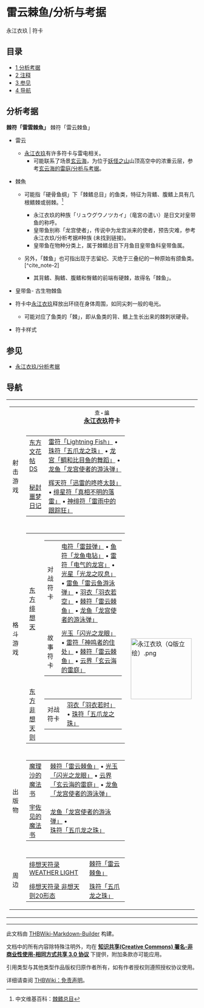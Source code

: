 # 雷云棘鱼/分析与考据

<!-- source html: G:\repos\THBWiki-Markdown-Builder\THBWikiMarkdown\Temp\main\b\b9\ns0%3A%E9%9B%B7%E4%BA%91%E6%A3%98%E9%B1%BC%2F%E5%88%86%E6%9E%90%E4%B8%8E%E8%80%83%E6%8D%AE.html -->

永江衣玖 | 符卡

## 目录

- [1 分析考据](#分析考据)
- [2 注释](#注释)
- [3 参见](#参见)
- [4 导航](#导航)




## 分析考据
  
 **棘符「雷雲棘魚」**  棘符「雷云棘鱼」
  

- 雷云
  - [永江衣玖](./永江衣玖.md)有许多符卡与雷电相关。
    - 可能联系了场景[玄云海](./玄云海.md)，为位于[妖怪之山](./妖怪之山.md)山顶高空中的浓重云层，参考[玄云海的雷庭/分析与考据](./玄云海的雷庭-分析与考据.md)。


- 棘魚
  - 可能指「硬骨鱼纲」下「棘鳍总目」的鱼类，特征为背鳍、腹鳍上具有几根鳍棘或弱棘。[^cite_note-1]
    - 永江衣玖的种族「リュウグウノツカイ」（竜宮の遣い）是日文对皇带鱼的称呼。
    - 皇带鱼别称「龙宫使者」，传说中为龙宫派来的使者，预告灾难，参考永江衣玖/分析考据#种族 (未找到链接)。
    - 皇带鱼在物种分类上，属于棘鳍总目下月鱼目皇带鱼科皇带鱼属。

  - 另外，「棘鱼」也可指出现于志留纪、灭绝于三叠纪的一种原始有颌鱼类。[^cite_note-2]
    - 其背鳍、胸鳍、腹鳍和臀鳍的前端有硬棘，故得名「棘鱼」。



- [](./文件-皇带鱼.jpg.md)皇带鱼- [](./文件-古生物棘鱼.jpg.md)古生物棘鱼

- 符卡中[永江衣玖](./永江衣玖.md)释放出环绕在身体周围，如同尖刺一般的电光。
  - 可能对应了鱼类的「棘」，即从鱼类的背、鳍上生长出来的棘刺状硬骨。


- [](./文件-棘符「雷云棘鱼」（绯想天）.jpg.md)符卡样式


[^cite_note-1]: 中文维基百科：[棘鳍总目](https://en.wikipedia.org/wiki/zh:棘鳍总目)

## 参见
- [永江衣玖/分析考据](./永江衣玖-分析考据.md)

## 导航

<table><tbody><tr><td><table cellspacing="0" class="nowraplinks mw-collapsible mw-collapsed" style="width:100%;;;"><tbody><tr><th style=";" colspan="3" class="navbox-title"><div class="navbar"><div class="noprint plainlinksneverexpand" style="background-color:transparent; padding:0; font-weight:normal; font-size:80%; white-space:nowrap;"><a href="./模板-永江衣玖符卡导航.md" title="模板:永江衣玖符卡导航"><span style=";;border:none;" title="查看这个模板">查</span></a>&#160;<span style="font-size:80%;">•</span>&#160;<a href="/index.php?title=%E6%A8%A1%E6%9D%BF:%E6%B0%B8%E6%B1%9F%E8%A1%A3%E7%8E%96%E7%AC%A6%E5%8D%A1%E5%AF%BC%E8%88%AA&amp;action=edit"><span style=";;border:none;" title="您可以编辑这个模板。请在储存变更之前先预览">编</span></a></div></div><span><a href="./永江衣玖.md" title="永江衣玖">永江衣玖</a>符卡</span></th></tr><tr><td></td></tr><tr><td class="navbox-group" style=";;">射击游戏</td><td style=";;" class="navbox-list navbox-odd"><div></div><table cellspacing="0" class="nowraplinks navbox-subgroup" style="width:100%;;;;"><tbody><tr><td class="navbox-group" style=";;"><div><a href="./东方文花帖DS.md" title="东方文花帖DS">东方文花帖DS</a></div></td><td style=";;" class="navbox-list navbox-odd"><div><a href="/%E9%9B%B7%E7%AC%A6%E3%80%8CLightning_Fish%E3%80%8D" class="mw-redirect" title="雷符「Lightning Fish」">雷符「Lightning Fish」</a> &#8226; <a href="/%E7%8F%A0%E7%AC%A6%E3%80%8C%E4%BA%94%E7%88%AA%E9%BE%99%E4%B9%8B%E7%8F%A0%E3%80%8D" class="mw-redirect" title="珠符「五爪龙之珠」">珠符「五爪龙之珠」</a> &#8226; <a href="/%E9%BE%99%E5%AE%AB%E3%80%8C%E9%B2%B7%E5%92%8C%E6%AF%94%E7%9B%AE%E9%B1%BC%E7%9A%84%E8%88%9E%E8%B9%88%E3%80%8D" class="mw-redirect" title="龙宫「鲷和比目鱼的舞蹈」">龙宫「鲷和比目鱼的舞蹈」</a> &#8226; <a href="/%E9%BE%99%E9%B1%BC%E3%80%8C%E9%BE%99%E5%AE%AB%E4%BD%BF%E8%80%85%E7%9A%84%E6%B8%B8%E6%B3%B3%E5%BC%B9%E3%80%8D" class="mw-redirect" title="龙鱼「龙宫使者的游泳弹」">龙鱼「龙宫使者的游泳弹」</a></div></td></tr><tr><td></td></tr><tr><td class="navbox-group" style=";;"><div><a href="./秘封噩梦日记.md" title="秘封噩梦日记">秘封噩梦日记</a></div></td><td style=";;" class="navbox-list navbox-even"><div><a href="/%E8%BE%89%E5%A4%A9%E7%AC%A6%E3%80%8C%E8%BF%85%E9%9B%B7%E7%9A%84%E5%92%9A%E5%92%9A%E5%A4%AA%E9%BC%93%E3%80%8D" class="mw-redirect" title="辉天符「迅雷的咚咚太鼓」">辉天符「迅雷的咚咚太鼓」</a> &#8226; <a href="/%E7%BB%AF%E6%98%9F%E7%AC%A6%E3%80%8C%E7%9C%9F%E7%9B%B8%E4%B8%8D%E6%98%8E%E7%9A%84%E8%90%BD%E9%9B%B7%E3%80%8D" class="mw-redirect" title="绯星符「真相不明的落雷」">绯星符「真相不明的落雷」</a> &#8226; <a href="/%E7%A5%9E%E7%BB%AF%E7%AC%A6%E3%80%8C%E9%9B%B7%E9%9B%A8%E4%B8%AD%E7%9A%84%E8%B7%9F%E8%B8%AA%E7%8B%82%E3%80%8D" class="mw-redirect" title="神绯符「雷雨中的跟踪狂」">神绯符「雷雨中的跟踪狂」</a></div></td></tr></tbody></table><div></div></td><td class="navbox-image" style="" rowspan="7"><a href="./文件-永江衣玖（Q版立绘）.png.md" class="image"><img alt="永江衣玖（Q版立绘）.png" src="https://upload.thwiki.cc/thumb/2/24/%E6%B0%B8%E6%B1%9F%E8%A1%A3%E7%8E%96%EF%BC%88Q%E7%89%88%E7%AB%8B%E7%BB%98%EF%BC%89.png/160px-%E6%B0%B8%E6%B1%9F%E8%A1%A3%E7%8E%96%EF%BC%88Q%E7%89%88%E7%AB%8B%E7%BB%98%EF%BC%89.png" decoding="async" loading="lazy" width="160" height="160" srcset="https://upload.thwiki.cc/thumb/2/24/%E6%B0%B8%E6%B1%9F%E8%A1%A3%E7%8E%96%EF%BC%88Q%E7%89%88%E7%AB%8B%E7%BB%98%EF%BC%89.png/240px-%E6%B0%B8%E6%B1%9F%E8%A1%A3%E7%8E%96%EF%BC%88Q%E7%89%88%E7%AB%8B%E7%BB%98%EF%BC%89.png 1.5x, https://upload.thwiki.cc/thumb/2/24/%E6%B0%B8%E6%B1%9F%E8%A1%A3%E7%8E%96%EF%BC%88Q%E7%89%88%E7%AB%8B%E7%BB%98%EF%BC%89.png/320px-%E6%B0%B8%E6%B1%9F%E8%A1%A3%E7%8E%96%EF%BC%88Q%E7%89%88%E7%AB%8B%E7%BB%98%EF%BC%89.png 2x" data-file-width="500" data-file-height="500"></a></td></tr><tr><td></td></tr><tr><td class="navbox-group" style=";;">格斗游戏</td><td style=";;" class="navbox-list navbox-even"><div></div><table cellspacing="0" class="nowraplinks navbox-subgroup" style="width:100%;;;;"><tbody><tr><td class="navbox-group" style=";;"><div><a href="./东方绯想天.md" title="东方绯想天">东方绯想天</a></div></td><td style=";;" class="navbox-list navbox-odd"><div></div><table cellspacing="0" class="nowraplinks navbox-subgroup" style="width:100%;;;;"><tbody><tr><td class="navbox-group" style=";;"><div>对战符卡</div></td><td style=";;" class="navbox-list navbox-odd"><div><a href="/%E7%94%B5%E7%AC%A6%E3%80%8C%E9%9B%B7%E9%BC%93%E5%BC%B9%E3%80%8D" class="mw-redirect" title="电符「雷鼓弹」">电符「雷鼓弹」</a> &#8226; <a href="/%E9%B1%BC%E7%AC%A6%E3%80%8C%E9%BE%99%E9%B1%BC%E7%94%B5%E9%92%BB%E3%80%8D" class="mw-redirect" title="鱼符「龙鱼电钻」">鱼符「龙鱼电钻」</a> &#8226; <a href="/%E9%9B%B7%E7%AC%A6%E3%80%8C%E7%94%B5%E6%B0%94%E7%9A%84%E9%BE%99%E5%AE%AB%E3%80%8D" class="mw-redirect" title="雷符「电气的龙宫」">雷符「电气的龙宫」</a> &#8226; <a href="/%E5%85%89%E6%98%9F%E3%80%8C%E5%85%89%E9%BE%99%E4%B9%8B%E5%8F%B9%E6%81%AF%E3%80%8D" class="mw-redirect" title="光星「光龙之叹息」">光星「光龙之叹息」</a> &#8226; <a href="/%E9%9B%B7%E9%B1%BC%E3%80%8C%E9%9B%B7%E4%BA%91%E9%B1%BC%E6%B8%B8%E6%B3%B3%E5%BC%B9%E3%80%8D" class="mw-redirect" title="雷鱼「雷云鱼游泳弹」">雷鱼「雷云鱼游泳弹」</a> &#8226; <a href="/%E7%BE%BD%E8%A1%A3%E3%80%8C%E7%BE%BD%E8%A1%A3%E8%8B%A5%E7%A9%BA%E3%80%8D" class="mw-redirect" title="羽衣「羽衣若空」">羽衣「羽衣若空」</a> &#8226; <a href="/%E6%A3%98%E7%AC%A6%E3%80%8C%E9%9B%B7%E4%BA%91%E6%A3%98%E9%B1%BC%E3%80%8D" class="mw-redirect" title="棘符「雷云棘鱼」">棘符「雷云棘鱼」</a> &#8226; <a href="/%E9%BE%99%E9%B1%BC%E3%80%8C%E9%BE%99%E5%AE%AB%E4%BD%BF%E8%80%85%E7%9A%84%E6%B8%B8%E6%B3%B3%E5%BC%B9%E3%80%8D" class="mw-redirect" title="龙鱼「龙宫使者的游泳弹」">龙鱼「龙宫使者的游泳弹」</a></div></td></tr><tr><td></td></tr><tr><td class="navbox-group" style=";;"><div>故事符卡</div></td><td style=";;" class="navbox-list navbox-even"><div><a href="/%E5%85%89%E7%8E%89%E3%80%8C%E9%97%AA%E5%85%89%E4%B9%8B%E9%BE%99%E7%9C%BC%E3%80%8D" class="mw-redirect" title="光玉「闪光之龙眼」">光玉「闪光之龙眼」</a> &#8226; <a href="/%E9%9B%B7%E7%AC%A6%E3%80%8C%E7%A5%9E%E9%B8%A3%E8%80%85%E7%9A%84%E4%BD%8F%E5%A4%84%E3%80%8D" class="mw-redirect" title="雷符「神鸣者的住处」">雷符「神鸣者的住处」</a> &#8226; <a href="/%E6%A3%98%E7%AC%A6%E3%80%8C%E9%9B%B7%E4%BA%91%E6%A3%98%E9%B1%BC%E3%80%8D" class="mw-redirect" title="棘符「雷云棘鱼」">棘符「雷云棘鱼」</a> &#8226; <a href="/%E4%BA%91%E7%95%8C%E3%80%8C%E7%8E%84%E4%BA%91%E6%B5%B7%E7%9A%84%E9%9B%B7%E5%BA%AD%E3%80%8D" class="mw-redirect" title="云界「玄云海的雷庭」">云界「玄云海的雷庭」</a></div></td></tr></tbody></table><div></div></td></tr><tr><td></td></tr><tr><td class="navbox-group" style=";;"><div><a href="./东方非想天则.md" title="东方非想天则">东方非想天则</a></div></td><td style=";;" class="navbox-list navbox-even"><div></div><table cellspacing="0" class="nowraplinks navbox-subgroup" style="width:100%;;;;"><tbody><tr><td class="navbox-group" style=";;"><div>对战符卡</div></td><td style=";;" class="navbox-list navbox-odd"><div><a href="/%E7%BE%BD%E8%A1%A3%E3%80%8C%E7%BE%BD%E8%A1%A3%E8%8B%A5%E6%97%B6%E3%80%8D" class="mw-redirect" title="羽衣「羽衣若时」">羽衣「羽衣若时」</a> &#8226; <a href="/%E7%8F%A0%E7%AC%A6%E3%80%8C%E4%BA%94%E7%88%AA%E9%BE%99%E4%B9%8B%E7%8F%A0%E3%80%8D" class="mw-redirect" title="珠符「五爪龙之珠」">珠符「五爪龙之珠」</a></div></td></tr></tbody></table><div></div></td></tr></tbody></table><div></div></td></tr><tr><td></td></tr><tr><td class="navbox-group" style=";;">出版物</td><td style=";;" class="navbox-list navbox-odd"><div></div><table cellspacing="0" class="nowraplinks navbox-subgroup" style="width:100%;;;;"><tbody><tr><td class="navbox-group" style=";;"><div><a href="/%E9%AD%94%E7%90%86%E6%B2%99%E7%9A%84%E9%AD%94%E6%B3%95%E4%B9%A6" class="mw-redirect" title="魔理沙的魔法书">魔理沙的魔法书</a></div></td><td style=";;" class="navbox-list navbox-odd"><div><a href="/%E6%A3%98%E7%AC%A6%E3%80%8C%E9%9B%B7%E4%BA%91%E6%A3%98%E9%B1%BC%E3%80%8D" class="mw-redirect" title="棘符「雷云棘鱼」">棘符「雷云棘鱼」</a> &#8226; <a href="/%E5%85%89%E7%8E%89%E3%80%8C%E9%97%AA%E5%85%89%E4%B9%8B%E9%BE%99%E7%9C%BC%E3%80%8D" class="mw-redirect" title="光玉「闪光之龙眼」">光玉「闪光之龙眼」</a> &#8226; <a href="/%E4%BA%91%E7%95%8C%E3%80%8C%E7%8E%84%E4%BA%91%E6%B5%B7%E7%9A%84%E9%9B%B7%E5%BA%AD%E3%80%8D" class="mw-redirect" title="云界「玄云海的雷庭」">云界「玄云海的雷庭」</a> &#8226; <a href="/%E9%BE%99%E9%B1%BC%E3%80%8C%E9%BE%99%E5%AE%AB%E4%BD%BF%E8%80%85%E7%9A%84%E6%B8%B8%E6%B3%B3%E5%BC%B9%E3%80%8D" class="mw-redirect" title="龙鱼「龙宫使者的游泳弹」">龙鱼「龙宫使者的游泳弹」</a></div></td></tr><tr><td></td></tr><tr><td class="navbox-group" style=";;"><div><a href="/%E5%AE%87%E4%BD%90%E8%A7%81%E7%9A%84%E9%AD%94%E6%B3%95%E4%B9%A6" class="mw-redirect" title="宇佐见的魔法书">宇佐见的魔法书</a></div></td><td style=";;" class="navbox-list navbox-even"><div><a href="/%E9%BE%99%E9%B1%BC%E3%80%8C%E9%BE%99%E5%AE%AB%E4%BD%BF%E8%80%85%E7%9A%84%E6%B8%B8%E6%B3%B3%E5%BC%B9%E3%80%8D" class="mw-redirect" title="龙鱼「龙宫使者的游泳弹」">龙鱼「龙宫使者的游泳弹」</a> &#8226; <a href="/%E7%8F%A0%E7%AC%A6%E3%80%8C%E4%BA%94%E7%88%AA%E9%BE%99%E4%B9%8B%E7%8F%A0%E3%80%8D" class="mw-redirect" title="珠符「五爪龙之珠」">珠符「五爪龙之珠」</a></div></td></tr></tbody></table><div></div></td></tr><tr><td></td></tr><tr><td class="navbox-group" style=";;">周边</td><td style=";;" class="navbox-list navbox-even"><div></div><table cellspacing="0" class="nowraplinks navbox-subgroup" style="width:100%;;;;"><tbody><tr><td class="navbox-group" style=";;"><div><a href="./绯想天符录_WEATHER_LIGHT.md" title="绯想天符录 WEATHER LIGHT">绯想天符录 WEATHER LIGHT</a></div></td><td style=";;" class="navbox-list navbox-odd"><div><a href="/%E6%A3%98%E7%AC%A6%E3%80%8C%E9%9B%B7%E4%BA%91%E6%A3%98%E9%B1%BC%E3%80%8D" class="mw-redirect" title="棘符「雷云棘鱼」">棘符「雷云棘鱼」</a></div></td></tr><tr><td></td></tr><tr><td class="navbox-group" style=";;"><div><a href="./绯想天符录_非想天则20形态.md" title="绯想天符录 非想天则20形态">绯想天符录 非想天则20形态</a></div></td><td style=";;" class="navbox-list navbox-even"><div><a href="/%E7%8F%A0%E7%AC%A6%E3%80%8C%E4%BA%94%E7%88%AA%E9%BE%99%E4%B9%8B%E7%8F%A0%E3%80%8D" class="mw-redirect" title="珠符「五爪龙之珠」">珠符「五爪龙之珠」</a></div></td></tr></tbody></table><div></div></td></tr></tbody></table></td></tr></tbody></table>






---

此文档由 [THBWiki-Markdown-Builder](https://github.com/Delsin-Yu/THBWiki-Markdown-Builder) 构建。

文档中的所有内容除特殊注明外，均在 [**知识共享(Creative Commons) 署名-非商业性使用-相同方式共享 3.0 协议**](https://creativecommons.org/licenses/by-sa/3.0/deed.zh-hans) 下提供，附加条款亦可能应用。

引用类型与其他类型作品版权归原作者所有，如有作者授权则遵照授权协议使用。

详细请查阅 [THBWiki：免责声明](https://thbwiki.cc/THBWiki:%E5%85%8D%E8%B4%A3%E5%A3%B0%E6%98%8E)。

